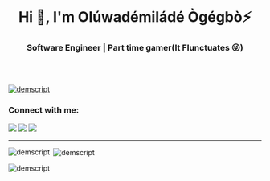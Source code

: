 

<h1 align="center">Hi 👋, I'm Olúwadémiládé Ògégbò⚡</h1>
<h3 align="center">Software Engineer | Part time gamer(It Flunctuates 😜)</h3>
</br> 
</br>

<p align="left"> <a href="https://twitter.com/demscript" target="blank"><img src="https://img.shields.io/twitter/follow/demscript?logo=twitter&style=for-the-badge" alt="demscript" /></a> </p>

<h3 align="left">Connect with me:</h3>

[<img src="https://img.shields.io/badge/LinkedIn-%230077B5.svg?&style=for-the-badge&logo=linkedin&logoColor=white" />](https://www.linkedin.com/in/demilade-ogegbo-a423531b5/)
[<img src = "https://img.shields.io/badge/Twitter-%2320A1F1.svg?&style=for-the-badge&logo=twitter&logoColor=white">](https://twitter.com/demscript)
[<img src = "https://img.shields.io/badge/Instagram-%181717.svg?&style=for-the-badge&logo=instagram&logoColor=white&color=E4405F">](https://www.instagram.com/demscript/)



---

<p><img align="left" src="https://github-readme-stats.vercel.app/api/top-langs?username=demscript&show_icons=true&locale=en&layout=compact&theme=onedark" alt="demscript" /></p>

<p>&nbsp;<img align="center" src="https://github-readme-stats.vercel.app/api?username=yczar&show_icons=true&locale=en&theme=onedark" alt="demscript" /></p>

<p><img align="center" src="https://github-readme-streak-stats.herokuapp.com/?user=demscript&theme=onedark" alt="demscript" /></p>

